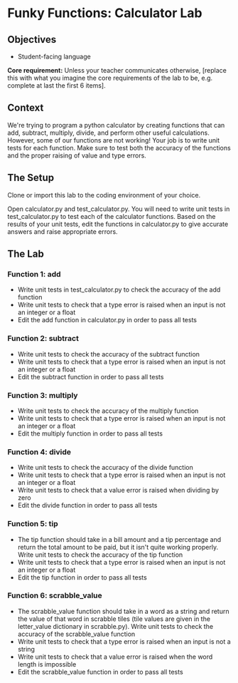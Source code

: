 # Funky Functions: Calculator Lab

## Objectives

* Student-facing language

**Core requirement:** Unless your teacher communicates otherwise, [replace this with what you imagine the core requirements of the lab to be, e.g. complete at last the first 6 items].

## Context

We're trying to program a python calculator by creating functions that can add, subtract, multiply, divide, and perform other useful calculations. However, some of our functions are not working! Your job is to write unit tests for each function. Make sure to test both the accuracy of the functions and the proper raising of value and type errors.

## The Setup

Clone or import this lab to the coding environment of your choice.

Open calculator.py and test_calculator.py. You will need to write unit tests in test_calculator.py to test each of the calculator functions. Based on the results of your unit tests, edit the functions in calculator.py to give accurate answers and raise appropriate errors.

## The Lab

### Function 1: add
* Write unit tests in test_calculator.py to check the accuracy of the add function
* Write unit tests to check that a type error is raised when an input is not an integer or a float
* Edit the add function in calculator.py in order to pass all tests

### Function 2: subtract
* Write unit tests to check the accuracy of the subtract function
* Write unit tests to check that a type error is raised when an input is not an integer or a float
* Edit the subtract function in order to pass all tests

### Function 3: multiply
* Write unit tests to check the accuracy of the multiply function
* Write unit tests to check that a type error is raised when an input is not an integer or a float
* Edit the multiply function in order to pass all tests

### Function 4: divide
* Write unit tests to check the accuracy of the divide function
* Write unit tests to check that a type error is raised when an input is not an integer or a float
* Write unit tests to check that a value error is raised when dividing by zero
* Edit the divide function in order to pass all tests

### Function 5: tip
* The tip function should take in a bill amount and a tip percentage and return the total amount to be paid, but it isn't quite working properly. Write unit tests to check the accuracy of the tip function
* Write unit tests to check that a type error is raised when an input is not an integer or a float
* Edit the tip function in order to pass all tests

### Function 6: scrabble_value
* The scrabble_value function should take in a word as a string and return the value of that word in scrabble tiles (tile values are given in the letter_value dictionary in scrabble.py). Write unit tests to check the accuracy of the scrabble_value function
* Write unit tests to check that a type error is raised when an input is not a string
* Write unit tests to check that a value error is raised when the word length is impossible
* Edit the scrabble_value function in order to pass all tests

